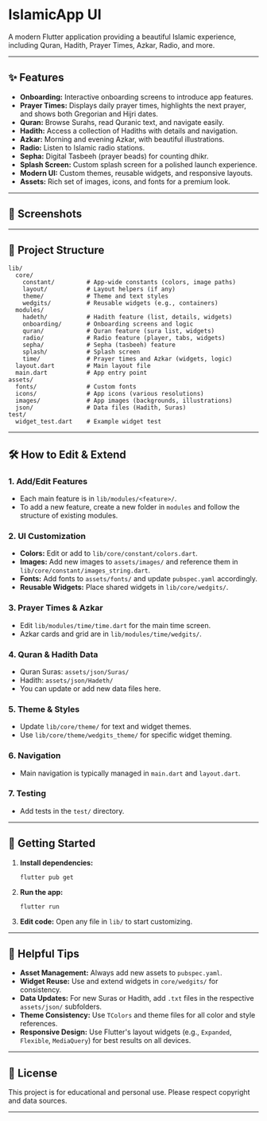 # IslamicApp UI

A modern Flutter application providing a beautiful Islamic experience, including Quran, Hadith, Prayer Times, Azkar, Radio, and more.

---

## ✨ Features

- **Onboarding:** Interactive onboarding screens to introduce app features.
- **Prayer Times:** Displays daily prayer times, highlights the next prayer, and shows both Gregorian and Hijri dates.
- **Quran:** Browse Surahs, read Quranic text, and navigate easily.
- **Hadith:** Access a collection of Hadiths with details and navigation.
- **Azkar:** Morning and evening Azkar, with beautiful illustrations.
- **Radio:** Listen to Islamic radio stations.
- **Sepha:** Digital Tasbeeh (prayer beads) for counting dhikr.
- **Splash Screen:** Custom splash screen for a polished launch experience.
- **Modern UI:** Custom themes, reusable widgets, and responsive layouts.
- **Assets:** Rich set of images, icons, and fonts for a premium look.

---

## 📱 Screenshots


---

## 📁 Project Structure

```
lib/
  core/
    constant/         # App-wide constants (colors, image paths)
    layout/           # Layout helpers (if any)
    theme/            # Theme and text styles
    wedgits/          # Reusable widgets (e.g., containers)
  modules/
    hadeth/           # Hadith feature (list, details, widgets)
    onboarding/       # Onboarding screens and logic
    quran/            # Quran feature (sura list, widgets)
    radio/            # Radio feature (player, tabs, widgets)
    sepha/            # Sepha (tasbeeh) feature
    splash/           # Splash screen
    time/             # Prayer times and Azkar (widgets, logic)
  layout.dart         # Main layout file
  main.dart           # App entry point
assets/
  fonts/              # Custom fonts
  icons/              # App icons (various resolutions)
  images/             # App images (backgrounds, illustrations)
  json/               # Data files (Hadith, Suras)
test/
  widget_test.dart    # Example widget test
```

---

## 🛠️ How to Edit & Extend

### 1. **Add/Edit Features**
- Each main feature is in `lib/modules/<feature>/`.
- To add a new feature, create a new folder in `modules` and follow the structure of existing modules.

### 2. **UI Customization**
- **Colors:** Edit or add to `lib/core/constant/colors.dart`.
- **Images:** Add new images to `assets/images/` and reference them in `lib/core/constant/images_string.dart`.
- **Fonts:** Add fonts to `assets/fonts/` and update `pubspec.yaml` accordingly.
- **Reusable Widgets:** Place shared widgets in `lib/core/wedgits/`.

### 3. **Prayer Times & Azkar**
- Edit `lib/modules/time/time.dart` for the main time screen.
- Azkar cards and grid are in `lib/modules/time/wedgits/`.

### 4. **Quran & Hadith Data**
- Quran Suras: `assets/json/Suras/`
- Hadith: `assets/json/Hadeth/`
- You can update or add new data files here.

### 5. **Theme & Styles**
- Update `lib/core/theme/` for text and widget themes.
- Use `lib/core/theme/wedgits_theme/` for specific widget theming.

### 6. **Navigation**
- Main navigation is typically managed in `main.dart` and `layout.dart`.

### 7. **Testing**
- Add tests in the `test/` directory.

---

## 🚀 Getting Started

1. **Install dependencies:**
   ```
   flutter pub get
   ```
2. **Run the app:**
   ```
   flutter run
   ```
3. **Edit code:** Open any file in `lib/` to start customizing.

---

## 📝 Helpful Tips

- **Asset Management:** Always add new assets to `pubspec.yaml`.
- **Widget Reuse:** Use and extend widgets in `core/wedgits/` for consistency.
- **Data Updates:** For new Suras or Hadith, add `.txt` files in the respective `assets/json/` subfolders.
- **Theme Consistency:** Use `TColors` and theme files for all color and style references.
- **Responsive Design:** Use Flutter's layout widgets (e.g., `Expanded`, `Flexible`, `MediaQuery`) for best results on all devices.

---

## 📄 License

This project is for educational and personal use. Please respect copyright and data sources.

---

>
